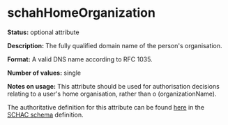 ---
---

# schahHomeOrganization

**Status:** optional attribute

**Description:** The fully qualified domain name of the person's organisation.

**Format:** A valid DNS name according to RFC 1035.

**Number of values:** single

**Notes on usage:** This attribute should be used for authorisation decisions relating to a user's home organisation, rather than o (organizationName).

The authoritative definition for this attribute can be found [here](https://wiki.refeds.org/display/STAN/Standards-and-Specs+Home) in the [SCHAC schema](https://wiki.refeds.org/display/STAN/Standards-and-Specs+Home) definition.